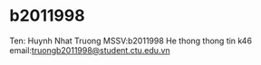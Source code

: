 # b2011998
Ten: Huynh Nhat Truong
MSSV:b2011998
He thong thong tin k46
email:truongb2011998@student.ctu.edu.vn
